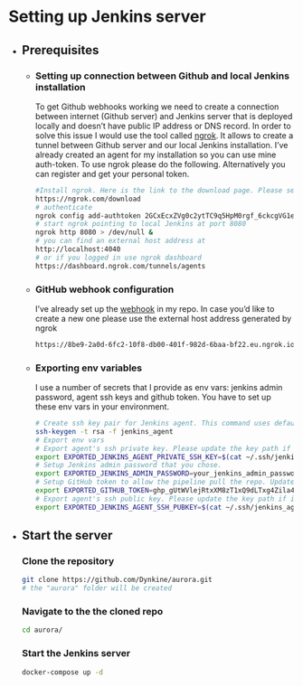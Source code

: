 # Setting up Jenkins server

- ## Prerequisites
    - ### Setting up connection between Github and local Jenkins installation
        
        To get Github webhooks working we need to create a connection between internet (Github server) and Jenkins server that is deployed locally and doesn’t have public IP address or DNS record. In order to solve this issue I would use the tool called [ngrok](https://ngrok.com/). It allows to create a tunnel between Github server and our local Jenkins installation. 
         I’ve already created an agent for my installation so you can use mine auth-token. To use ngrok please do the following. Alternatively you can register and get your personal token.
        
        ```bash
        #Install ngrok. Here is the link to the download page. Please select your OS and follow the installation instructions.
        https://ngrok.com/download
        # authenticate
        ngrok config add-authtoken 2GCxEcxZVg0c2ytTC9q5HpM0rgf_6ckcgVG1eCmhMTAp84JuN
        # start ngrok pointing to local Jenkins at port 8080
        ngrok http 8080 > /dev/null &
        # you can find an external host address at
        http://localhost:4040
        # or if you logged in use ngrok dashboard
        https://dashboard.ngrok.com/tunnels/agents
        ```
        
    - ### GitHub webhook configuration
        
        I’ve already set up the [webhook](https://github.com/Dynkine/aurora/settings/hooks/384275738) in my repo. In case you’d like to create a new one please use the external host address generated by ngrok
        
        ```bash
        https://8be9-2a0d-6fc2-10f8-db00-401f-982d-6baa-bf22.eu.ngrok.io/github-webhook/
        ```
        
    - ### Exporting env variables
        
        I use a number of secrets that I provide as env vars: jenkins admin password, agent ssh keys and  github token. You have to set up these env vars in your environment.
        
        ```bash
        # Create ssh key pair for Jenkins agent. This command uses default ~/.ssh path. Please change it if required
        ssh-keygen -t rsa -f jenkins_agent
        # Export env vars
        # Export agent's ssh private key. Please update the key path if it's not the default one.
        export EXPORTED_JENKINS_AGENT_PRIVATE_SSH_KEY=$(cat ~/.ssh/jenkins_agent)
        # Setup Jenkins admin password that you chose.
        export EXPORTED_JENKINS_ADMIN_PASSWORD=your_jenkins_admin_password
        # Setup GitHub token to allow the pipeline pull the repo. Update the token if you'd use any other than my repo.
        export EXPORTED_GITHUB_TOKEN=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
        # Export agent's ssh public key. Please update the key path if it's not the default one.
        export EXPORTED_JENKINS_AGENT_SSH_PUBKEY=$(cat ~/.ssh/jenkins_agent.pub)
        ```
        
- ## Start the server
    ### Clone the repository
    
    ```bash
    git clone https://github.com/Dynkine/aurora.git
    # the "aurora" folder will be created
    ```
    
    ### Navigate to the the cloned repo
    
    ```bash
    cd aurora/
    ```
    
    ### Start the Jenkins server
    
    ```bash
    docker-compose up -d
    ```
